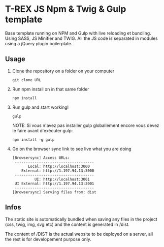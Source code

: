 # T-REX JS Npm & Twig & Gulp template
Base template running on NPM and Gulp with live reloading et bundling. Using SASS, JS Minifier and TWIG. All the JS code is separated in modules using a jQuery plugin boilerplate.

## Usage

1. Clone the repository on a folder on your computer

	```
    git clone URL
	```

2. Run npm install on in that same folder

	```
	npm install
	```

3. Run gulp and start working!

	```
    gulp
	```

    NOTE: Si vous n'avez pas installer gulp globallement encore vous devez le faire avant d'exécuter gulp:

    ```
    npm install -g gulp
    ```

4. Go on the browser sync link to see live what you are doing

    ```
    [Browsersync] Access URLs:
     ------------------------------------
           Local: http://localhost:3000
        External: http://1.197.94.13:3000
     ------------------------------------
              UI: http://localhost:3001
     UI External: http://1.197.94.13:3001
     ------------------------------------
    [Browsersync] Serving files from: dist
    ```

## Infos

The static site is automatically bundled when saving any files in the project (css, twig, img, svg etc) and the content is generated in /dist.

The content of /DIST is the actual website to be deployed on a server, all the rest is for developement purpose only. 
